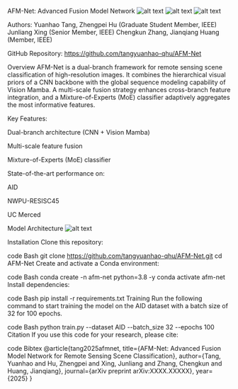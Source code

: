 AFM-Net: Advanced Fusion Model Network
![alt text](https://img.shields.io/badge/License-MIT-blue)
![alt text](https://img.shields.io/badge/Python-3.8%2B-green)
![alt text](https://img.shields.io/badge/PyTorch-1.12%2B-orange)

Authors:
Yuanhao Tang, Zhengpei Hu (Graduate Student Member, IEEE)
Junliang Xing (Senior Member, IEEE)
Chengkun Zhang, Jianqiang Huang (Member, IEEE)

GitHub Repository: https://github.com/tangyuanhao-qhu/AFM-Net

Overview
AFM-Net is a dual-branch framework for remote sensing scene classification of high-resolution images. It combines the hierarchical visual priors of a CNN backbone with the global sequence modeling capability of Vision Mamba. A multi-scale fusion strategy enhances cross-branch feature integration, and a Mixture-of-Experts (MoE) classifier adaptively aggregates the most informative features.

Key Features:

Dual-branch architecture (CNN + Vision Mamba)

Multi-scale feature fusion

Mixture-of-Experts (MoE) classifier

State-of-the-art performance on:

AID

NWPU-RESISC45

UC Merced

Model Architecture
![alt text](docs/AFM-Net_architecture.png)

Installation
Clone this repository:

code
Bash
git clone https://github.com/tangyuanhao-qhu/AFM-Net.git
cd AFM-Net
Create and activate a Conda environment:

code
Bash
conda create -n afm-net python=3.8 -y
conda activate afm-net
Install dependencies:

code
Bash
pip install -r requirements.txt
Training
Run the following command to start training the model on the AID dataset with a batch size of 32 for 100 epochs.

code
Bash
python train.py --dataset AID --batch_size 32 --epochs 100
Citation
If you use this code for your research, please cite:

code
Bibtex
@article{tang2025afmnet,
  title={AFM-Net: Advanced Fusion Model Network for Remote Sensing Scene Classification},
  author={Tang, Yuanhao and Hu, Zhengpei and Xing, Junliang and Zhang, Chengkun and Huang, Jianqiang},
  journal={arXiv preprint arXiv:XXXX.XXXXX},
  year={2025}
}
